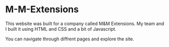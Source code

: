 # M-M-Extensions
This website was built for a company called M&M Extensions. My team and I built it using HTML and CSS and a bit of Javascript. 

You can navigate through diffrent pages and explore the site.
